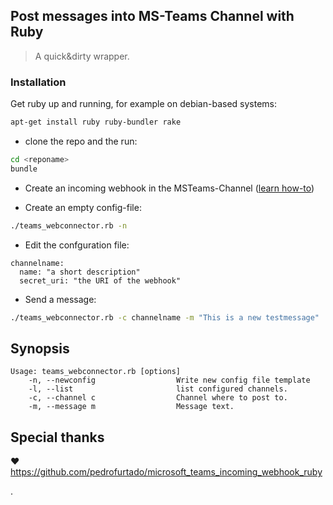 ## Post messages into MS-Teams Channel with Ruby

> A quick&dirty wrapper.

### Installation

Get ruby up and running, for example on debian-based systems:

~~~bash
apt-get install ruby ruby-bundler rake
~~~

* clone the repo and the run:

~~~bash
cd <reponame>
bundle
~~~

* Create an incoming webhook in the MSTeams-Channel ([learn how-to](https://learn.microsoft.com/de-de/microsoftteams/platform/webhooks-and-connectors/how-to/add-incoming-webhook?tabs=dotnet))

* Create an empty config-file:

~~~bash
./teams_webconnector.rb -n
~~~

* Edit the confguration file:

~~~
channelname:
  name: "a short description"
  secret_uri: "the URI of the webhook"
~~~

* Send a message:

~~~bash
./teams_webconnector.rb -c channelname -m "This is a new testmessage"
~~~



## Synopsis

~~~
Usage: teams_webconnector.rb [options]
    -n, --newconfig                  Write new config file template
    -l, --list                       list configured channels.
    -c, --channel c                  Channel where to post to.
    -m, --message m                  Message text.
~~~

## Special thanks

❤ https://github.com/pedrofurtado/microsoft_teams_incoming_webhook_ruby

.